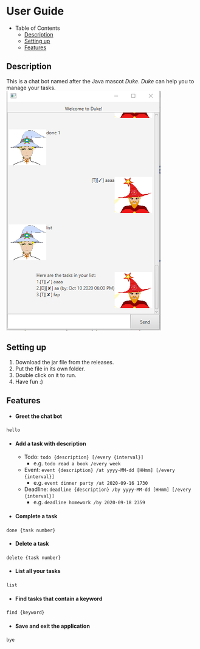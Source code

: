 # User Guide
- Table of Contents
    - [Description](#description)
    - [Setting up](#setting-up)
    - [Features](#features)

## Description
This is a chat bot named after the Java mascot _Duke_. _Duke_ can help you to manage your tasks.
![Ui](./Ui.png)

## Setting up 
1. Download the jar file from the releases. 
2. Put the file in its own folder.
3. Double click on it to run.
4. Have fun :) 

## Features

- #### Greet the chat bot
 `hello`
 
 - #### Add a task with description 
    - Todo: 
        `todo {description} [/every {interval}]`
        - e.g. `todo read a book /every week`
    - Event:
        `event {description} /at yyyy-MM-dd [HHmm] [/every {interval}]`
        - e.g. `event dinner party /at 2020-09-16 1730`
    - Deadline:
        `deadline {description} /by yyyy-MM-dd [HHmm] [/every {interval}]`
        - e.g. `deadline homework /by 2020-09-18 2359`
        
 - #### Complete a task
 `done {task number}`
        
 - #### Delete a task
 `delete {task number}`
 
 - #### List all your tasks
 `list`
 
 - #### Find tasks that contain a keyword
 `find {keyword}`
 
 - #### Save and exit the application
 `bye`
